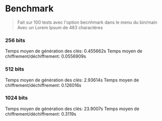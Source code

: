 # Benchmark
> Fait sur 100 tests avec l'option becnhmark dans le menu du bin/main
> Avec un Lorem Ipsum de 483 charactères

### 256 bits
Temps moyen de génération des clés: 0.455662s
Temps moyen de chiffrement/déchiffrement: 0.0556909s

### 512 bits
Temps moyen de génération des clés: 2.93614s
Temps moyen de chiffrement/déchiffrement: 0.126016s

### 1024 bits
Temps moyen de génération des clés: 23.9007s
Temps moyen de chiffrement/déchiffrement: 0.3119s